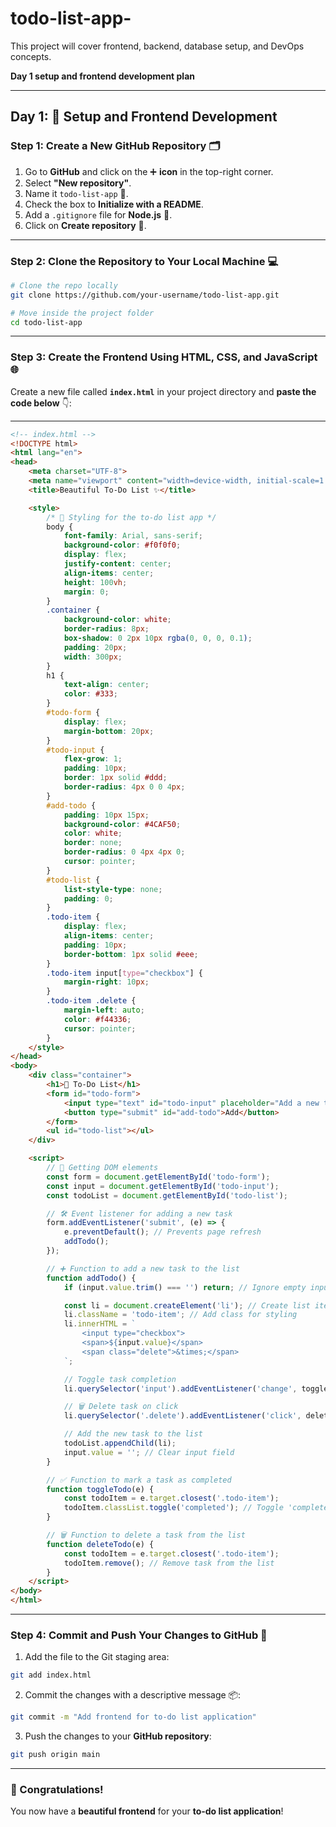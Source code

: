 # todo-list-app-
This project will cover frontend, backend, database setup, and DevOps concepts.

**Day 1 setup and frontend development plan**

---

## Day 1: 🚀 Setup and Frontend Development

### Step 1: Create a New GitHub Repository 🗂️  
1. Go to **GitHub** and click on the ➕ **icon** in the top-right corner.  
2. Select **"New repository"**.  
3. Name it `todo-list-app` 📝.  
4. Check the box to **Initialize with a README**.  
5. Add a `.gitignore` file for **Node.js** 🛑.  
6. Click on **Create repository** 🎉.

---

### Step 2: Clone the Repository to Your Local Machine 💻

```bash
# Clone the repo locally
git clone https://github.com/your-username/todo-list-app.git

# Move inside the project folder
cd todo-list-app
```

---

### Step 3: Create the Frontend Using HTML, CSS, and JavaScript 🌐  

Create a new file called **`index.html`** in your project directory and **paste the code below** 👇:

---

```html
<!-- index.html -->
<!DOCTYPE html>
<html lang="en">
<head>
    <meta charset="UTF-8">
    <meta name="viewport" content="width=device-width, initial-scale=1.0">
    <title>Beautiful To-Do List ✨</title>

    <style>
        /* 🎨 Styling for the to-do list app */
        body {
            font-family: Arial, sans-serif;
            background-color: #f0f0f0;
            display: flex;
            justify-content: center;
            align-items: center;
            height: 100vh;
            margin: 0;
        }
        .container {
            background-color: white;
            border-radius: 8px;
            box-shadow: 0 2px 10px rgba(0, 0, 0, 0.1);
            padding: 20px;
            width: 300px;
        }
        h1 {
            text-align: center;
            color: #333;
        }
        #todo-form {
            display: flex;
            margin-bottom: 20px;
        }
        #todo-input {
            flex-grow: 1;
            padding: 10px;
            border: 1px solid #ddd;
            border-radius: 4px 0 0 4px;
        }
        #add-todo {
            padding: 10px 15px;
            background-color: #4CAF50;
            color: white;
            border: none;
            border-radius: 0 4px 4px 0;
            cursor: pointer;
        }
        #todo-list {
            list-style-type: none;
            padding: 0;
        }
        .todo-item {
            display: flex;
            align-items: center;
            padding: 10px;
            border-bottom: 1px solid #eee;
        }
        .todo-item input[type="checkbox"] {
            margin-right: 10px;
        }
        .todo-item .delete {
            margin-left: auto;
            color: #f44336;
            cursor: pointer;
        }
    </style>
</head>
<body>
    <div class="container">
        <h1>📝 To-Do List</h1>
        <form id="todo-form">
            <input type="text" id="todo-input" placeholder="Add a new task..." required>
            <button type="submit" id="add-todo">Add</button>
        </form>
        <ul id="todo-list"></ul>
    </div>

    <script>
        // 🎯 Getting DOM elements
        const form = document.getElementById('todo-form');
        const input = document.getElementById('todo-input');
        const todoList = document.getElementById('todo-list');

        // 🛠️ Event listener for adding a new task
        form.addEventListener('submit', (e) => {
            e.preventDefault(); // Prevents page refresh
            addTodo();
        });

        // ➕ Function to add a new task to the list
        function addTodo() {
            if (input.value.trim() === '') return; // Ignore empty input

            const li = document.createElement('li'); // Create list item
            li.className = 'todo-item'; // Add class for styling
            li.innerHTML = `
                <input type="checkbox">
                <span>${input.value}</span>
                <span class="delete">&times;</span>
            `;

            // Toggle task completion
            li.querySelector('input').addEventListener('change', toggleTodo);

            // 🗑️ Delete task on click
            li.querySelector('.delete').addEventListener('click', deleteTodo);

            // Add the new task to the list
            todoList.appendChild(li);
            input.value = ''; // Clear input field
        }

        // ✅ Function to mark a task as completed
        function toggleTodo(e) {
            const todoItem = e.target.closest('.todo-item');
            todoItem.classList.toggle('completed'); // Toggle 'completed' class
        }

        // 🗑️ Function to delete a task from the list
        function deleteTodo(e) {
            const todoItem = e.target.closest('.todo-item');
            todoItem.remove(); // Remove task from the list
        }
    </script>
</body>
</html>
```

---

### Step 4: Commit and Push Your Changes to GitHub 🔄  

1. Add the file to the Git staging area:

```bash
git add index.html
```

2. Commit the changes with a descriptive message 📦:

```bash
git commit -m "Add frontend for to-do list application"
```

3. Push the changes to your **GitHub repository**:

```bash
git push origin main
```

---

### 🎉 Congratulations!  
You now have a **beautiful frontend** for your **to-do list application**! 
